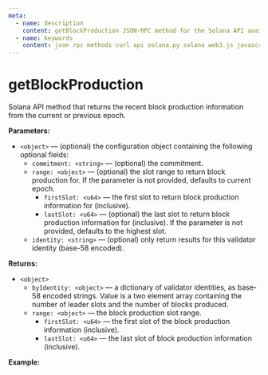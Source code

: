 ```yaml
---
meta:
  - name: description
    content: getBlockProduction JSON-RPC method for the Solana API available with examples in Solana web3.js, Solana.py, and cURL.
  - name: keywords
    content: json rpc methods curl api solana.py solana web3.js javascript python solana
---
```


# getBlockProduction

Solana API method that returns the recent block production information from the current or previous epoch.

**Parameters:**

* `<object>` — (optional) the configuration object containing the following optional fields:
  * `commitment: <string>` — (optional) the commitment.
  * `range: <object>` — (optional) the slot range to return block production for. If the parameter is not provided, defaults to current epoch.
    * `firstSlot: <u64>` — the first slot to return block production information for (inclusive).
    * `lastSlot: <u64>` — (optional) the last slot to return block production information for (inclusive). If the parameter is not provided, defaults to the highest slot.
  * `identity: <string>` — (optional) only return results for this validator identity (base-58 encoded).

**Returns:**

* `<object>`
  * `byIdentity: <object>` — a dictionary of validator identities, as base-58 encoded strings. Value is a two element array containing the number of leader slots and the number of blocks produced.
  * `range: <object>` — the block production slot range.
    * `firstSlot: <u64>` —  the first slot of the block production information (inclusive).
    * `lastSlot: <u64>` — the last slot of block production information (inclusive).

**Example:**

<CodeSwitcher :languages="{js:'Solana web3.js', py:'Solana.py', cr:'cURL'}">
<template v-slot:js>

``` js
import { Connection } from "@solana/web3.js";

const nodeUrl = "CHAINSTACK_NODE_URL"
const connect = new Connection(nodeUrl);

(async () => {  
  console.log(await connect.getBlockProduction());
})();
```

</template>
<template v-slot:py>

``` py
# This method is not available in Solana.py
```

</template>
<template v-slot:cr>

``` sh
curl -X POST "CHAINSTACK_NODE_URL" \
  -H "Content-Type: application/json" \
  --data '{"jsonrpc":"2.0","id":1, "method":"getBlockProduction", "params" : []}'
```

</template>
</CodeSwitcher>
